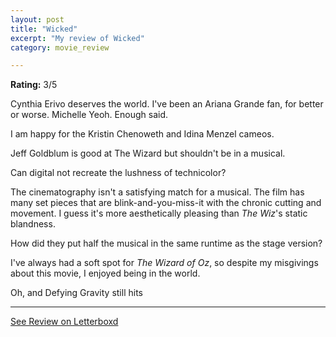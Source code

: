 ```yaml
---
layout: post
title: "Wicked"
excerpt: "My review of Wicked"
category: movie_review

---
```


**Rating:** 3/5

Cynthia Erivo deserves the world. I've been an Ariana Grande fan, for better or worse. Michelle Yeoh. Enough said.

I am happy for the Kristin Chenoweth and Idina Menzel cameos.

Jeff Goldblum is good at The Wizard but shouldn't be in a musical.

Can digital not recreate the lushness of technicolor?

The cinematography isn't a satisfying match for a musical. The film has many set pieces that are blink-and-you-miss-it with the chronic cutting and movement. I guess it's more aesthetically pleasing than <i>The Wiz</i>'s static blandness.

How did they put half the musical in the same runtime as the stage version?

I've always had a soft spot for <i>The Wizard of Oz</i>, so despite my misgivings about this movie, I enjoyed being in the world.

Oh, and Defying Gravity still hits

<hr>

[See Review on Letterboxd](https://boxd.it/8RlaeP)
